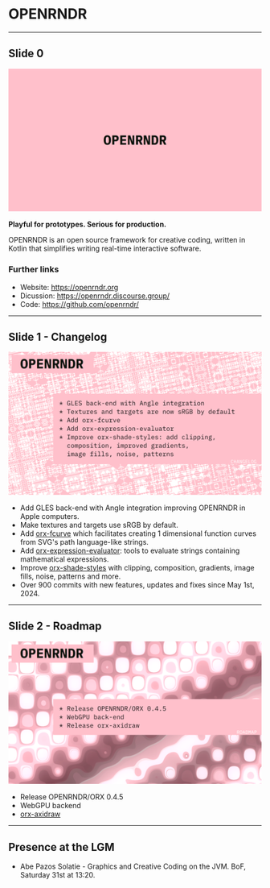 # OPENRNDR

---

## Slide 0

![](openrndr-0.png)

**Playful for prototypes. Serious for production.**

OPENRNDR is an open source framework for creative coding, written in Kotlin that simplifies writing real-time interactive software.

### Further links

- Website: <https://openrndr.org>
- Dicussion: <https://openrndr.discourse.group/>
- Code: <https://github.com/openrndr/>

---

## Slide 1 - Changelog

![](openrndr-1.png)

- Add GLES back-end with Angle integration improving OPENRNDR in Apple computers.
- Make textures and targets use sRGB by default.
- Add [orx-fcurve](https://github.com/openrndr/orx/tree/master/orx-fcurve) which
  facilitates creating 1 dimensional function curves from SVG's path language-like strings.
- Add [orx-expression-evaluator](https://github.com/openrndr/orx/tree/master/orx-expression-evaluator): tools to evaluate strings containing mathematical expressions.
- Improve [orx-shade-styles](https://github.com/openrndr/orx/tree/master/orx-shade-styles) with clipping, composition, gradients, image fills, noise, patterns and more.
- Over 900 commits with new features, updates and fixes since May 1st, 2024.

---

## Slide 2 - Roadmap

![](openrndr-2.png)

- Release OPENRNDR/ORX 0.4.5
- WebGPU backend
- [orx-axidraw](https://github.com/openrndr/orx/pull/356)

---

## Presence at the LGM

- Abe Pazos Solatie - Graphics and Creative Coding on the JVM. 
  BoF, Saturday 31st at 13:20.

